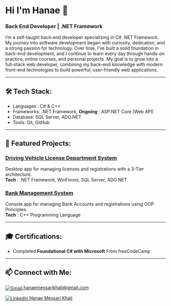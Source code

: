 # Hi I'm Hanae 👋

### Back End Developer | .NET Framework

I’m a self-taught back-end developer specializing in C#  .NET Framework. My journey into software development  began with curiosity, dedication, and a strong passion for technology.
Over time, I’ve built a solid foundation in back-end development, and I continue to learn every day through hands-on practice, online courses, and personal projects. My goal is to grow into a full-stack web developer, combining my back-end knowledge with modern front-end technologies to build powerful, user-friendly web applications.
***
## 🛠️ Tech Stack:

- Languages : C# & C++
- Frameworks: .NET Framework, **Ongoing** : ASP.NET Core (Web API)
- Database: SQL Server, ADO.NET
- Tools: Git, GitHub
***
## 🌟 Featured Projects:

### [Driving Vehicle License Department System](https://github.com/hanae-mk/DVLD_Project)  

Desktop app for managing licenses and registrations with a 3-Tier architecture.   
**Tech** : .NET Framework, WinForms, SQL Server, ADO.NET

### [Bank Management System](https://github.com/hanae-mk/Bank-Management-System)

Console app for managing Bank Accounts and registrations using OOP Principles.  
**Tech** : C++ Programming Language
***

## 🎓 Certifications:
- Completed **Foundational C# with Microsoft** From freeCodeCamp
***

## 📫 Connect with Me:

[<img src="https://img.icons8.com/color/20/000000/gmail-new.png" alt="Gmail" style="vertical-align:middle;"/> hanaemessarikhali@gmail.com](mailto:hanaemessarikhali@gmail.com)

[<img src="https://img.icons8.com/color/20/000000/linkedin.png" alt="LinkedIn" style="vertical-align:middle;"/> Hanae Messari Khali](https://www.linkedin.com/in/hanae-mk)
